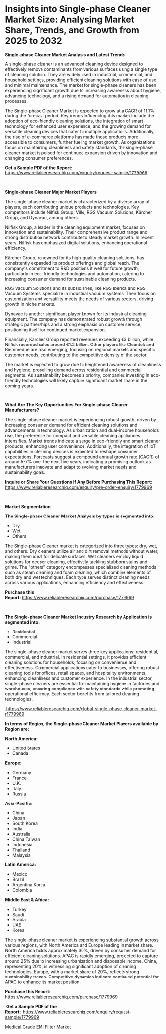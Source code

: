 <p><h1>Insights into Single-phase Cleaner Market Size: Analysing Market Share, Trends, and Growth from 2025 to 2032</h1></p><p><strong>Single-phase Cleaner Market Analysis and Latest Trends</strong></p>
<p><p>A single-phase cleaner is an advanced cleaning device designed to effectively remove contaminants from various surfaces using a single type of cleaning solution. They are widely used in industrial, commercial, and household settings, providing efficient cleaning solutions with ease of use and minimal maintenance. The market for single-phase cleaners has been experiencing significant growth due to increasing awareness about hygiene, advancing technology, and a rising demand for automation in cleaning processes.</p><p>The Single-phase Cleaner Market is expected to grow at a CAGR of 11.1% during the forecast period. Key trends influencing this market include the adoption of eco-friendly cleaning solutions, the integration of smart technology for enhanced user experience, and the growing demand for versatile cleaning devices that cater to multiple applications. Additionally, the rise of e-commerce platforms has made these products more accessible to consumers, further fueling market growth. As organizations focus on maintaining cleanliness and safety standards, the single-phase cleaner market is poised for continued expansion driven by innovation and changing consumer preferences.</p></p>
<p><strong>Get a Sample PDF of the Report:&nbsp;</strong> <a href="https://www.reliableresearchiq.com/enquiry/request-sample/1779969?utm_campaign=3022&utm_medium=2&utm_source=Github&utm_content=ia&utm_term=25032025&utm_id=single-phase-cleaner">https://www.reliableresearchiq.com/enquiry/request-sample/1779969</a></p>
<p>&nbsp;</p>
<p><strong>Single-phase Cleaner Major Market Players</strong></p>
<p><p>The single-phase cleaner market is characterized by a diverse array of players, each contributing unique products and technologies. Key competitors include Nilfisk Group, Villo, RGS Vacuum Solutions, Kärcher Group, and Dynavac, among others. </p><p>Nilfisk Group, a leader in the cleaning equipment market, focuses on innovation and sustainability. Their comprehensive product range and strong distribution network contribute to steady market growth. In recent years, Nilfisk has emphasized digital solutions, enhancing operational efficiency. </p><p>Kärcher Group, renowned for its high-quality cleaning solutions, has consistently expanded its product offerings and global reach. The company's commitment to R&D positions it well for future growth, particularly in eco-friendly technologies and automation, catering to increasing consumer demand for sustainable cleaning products.</p><p>RGS Vacuum Solutions and its subsidiaries, like RGS Ibérica and RGS Vacuum Systems, specialize in industrial vacuum systems. Their focus on customization and versatility meets the needs of various sectors, driving growth in niche markets. </p><p>Dynavac is another significant player known for its industrial cleaning equipment. The company has demonstrated robust growth through strategic partnerships and a strong emphasis on customer service, positioning itself for continued market expansion.</p><p>Financially, Kärcher Group reported revenues exceeding €3 billion, while Nilfisk recorded sales around €1.2 billion. Other players like Cleantek and Biemmedue are also emerging, focusing on regional markets and specific customer needs, contributing to the competitive density of the sector.</p><p>The market is expected to grow due to heightened awareness of cleanliness and hygiene, propelling demand across residential and commercial segments. As sustainability becomes a priority, companies investing in eco-friendly technologies will likely capture significant market share in the coming years.</p></p>
<p>&nbsp;</p>
<p><strong>What Are The Key Opportunities For Single-phase Cleaner Manufacturers?</strong></p>
<p><p>The single-phase cleaner market is experiencing robust growth, driven by increasing consumer demand for efficient cleaning solutions and advancements in technology. As urbanization and dual-income households rise, the preference for compact and versatile cleaning appliances intensifies. Market trends indicate a surge in eco-friendly and smart cleaner products, enhancing user convenience. Additionally, the integration of IoT capabilities in cleaning devices is expected to reshape consumer expectations. Forecasts suggest a compound annual growth rate (CAGR) of around 5-7% over the next five years, indicating a promising outlook as manufacturers innovate and adapt to evolving market needs and sustainability goals.</p></p>
<p><strong>Inquire or Share Your Questions If Any Before Purchasing This Report:</strong> <a href="https://www.reliableresearchiq.com/enquiry/pre-order-enquiry/1779969?utm_campaign=3022&utm_medium=2&utm_source=Github&utm_content=ia&utm_term=25032025&utm_id=single-phase-cleaner">https://www.reliableresearchiq.com/enquiry/pre-order-enquiry/1779969</a></p>
<p>&nbsp;</p>
<p><strong>Market Segmentation</strong></p>
<p><strong>The Single-phase Cleaner Market Analysis by types is segmented into:</strong></p>
<p><ul><li>Dry</li><li>Wet</li><li>Others</li></ul></p>
<p><p>The Single-phase Cleaner market is categorized into three types: dry, wet, and others. Dry cleaners utilize air and dirt removal methods without water, making them ideal for delicate surfaces. Wet cleaners employ liquid solutions for deeper cleaning, effectively tackling stubborn stains and grime. The "others" category encompasses specialized cleaning methods such as steam cleaning and foam cleaning, which combine elements of both dry and wet techniques. Each type serves distinct cleaning needs across various applications, enhancing efficiency and effectiveness.</p></p>
<p><strong>Purchase this Report:&nbsp;</strong><a href="https://www.reliableresearchiq.com/purchase/1779969?utm_campaign=3022&utm_medium=2&utm_source=Github&utm_content=ia&utm_term=25032025&utm_id=single-phase-cleaner">https://www.reliableresearchiq.com/purchase/1779969</a></p>
<p>&nbsp;</p>
<p><strong>The Single-phase Cleaner Market Industry Research by Application is segmented into:</strong></p>
<p><ul><li>Residential</li><li>Commercial</li><li>Industrial</li></ul></p>
<p><p>The single-phase cleaner market serves three key applications: residential, commercial, and industrial. In residential settings, it provides efficient cleaning solutions for households, focusing on convenience and effectiveness. Commercial applications cater to businesses, offering robust cleaning tools for offices, retail spaces, and hospitality environments, enhancing cleanliness and customer experience. In the industrial sector, single-phase cleaners are essential for maintaining hygiene in factories and warehouses, ensuring compliance with safety standards while promoting operational efficiency. Each sector benefits from tailored cleaning technologies.</p></p>
<p><a href="https://www.reliableresearchiq.com/global-single-phase-cleaner-market-r1779969?utm_campaign=3022&utm_medium=2&utm_source=Github&utm_content=ia&utm_term=25032025&utm_id=single-phase-cleaner">&nbsp;https://www.reliableresearchiq.com/global-single-phase-cleaner-market-r1779969</a></p>
<p><strong>In terms of Region, the Single-phase Cleaner Market Players available by Region are:</strong></p>
<p>
    <p> <strong> North America: </strong>
        <ul>
            <li>United States</li>
            <li>Canada</li>
        </ul>
        </p> 
    <p> <strong> Europe: </strong>
        <ul>
            <li>Germany</li>
            <li>France</li>
            <li>U.K.</li>
            <li>Italy</li>
            <li>Russia</li>
        </ul>
        </p> 
    <p> <strong> Asia-Pacific: </strong>
        <ul>
            <li>China</li>
            <li>Japan</li>
            <li>South Korea</li>
            <li>India</li>
            <li>Australia</li>
            <li>China Taiwan</li>
            <li>Indonesia</li>
            <li>Thailand</li>
            <li>Malaysia</li>
        </ul>
        </p> 
    <p> <strong> Latin America: </strong>
        <ul>
            <li>Mexico</li>
            <li>Brazil</li>
            <li>Argentina Korea</li>
            <li>Colombia</li>
        </ul>
        </p> 
    <p> <strong> Middle East & Africa: </strong>
        <ul>
            <li>Turkey</li>
            <li>Saudi</li>
            <li>Arabia</li>
            <li>UAE</li>
            <li>Korea</li>
        </ul>
    </p>
    </p>
<p><p>The single-phase cleaner market is experiencing substantial growth across various regions, with North America and Europe leading in market share. North America holds approximately 30%, driven by consumer demand for efficient cleaning solutions. APAC is rapidly emerging, projected to capture around 25% due to increasing urbanization and disposable income. China, representing 20%, is witnessing significant adoption of cleaning technologies. Europe, with a market share of 20%, reflects strong sustainability trends. Competitive dynamics indicate continued potential for APAC to enhance its market position.</p></p>
<p><strong>Purchase this Report: </strong><a href="https://www.reliableresearchiq.com/purchase/1779969?utm_campaign=3022&utm_medium=2&utm_source=Github&utm_content=ia&utm_term=25032025&utm_id=single-phase-cleaner">https://www.reliableresearchiq.com/purchase/1779969</a></p>
<p>&nbsp;<strong>Get a Sample PDF of the Report:&nbsp;&nbsp;</strong><a href="https://www.reliableresearchiq.com/enquiry/request-sample/1779969?utm_campaign=3022&utm_medium=2&utm_source=Github&utm_content=ia&utm_term=25032025&utm_id=single-phase-cleaner">https://www.reliableresearchiq.com/enquiry/request-sample/1779969</a></p>
<p><strong></strong></p>
<p><p><a href="https://github.com/ugurgyuri/Market-Research-Report-List-1/blob/main/medical-grade-emi-filter-market.md?utm_campaign=3022&utm_medium=2&utm_source=Github&utm_content=ia&utm_term=25032025&utm_id=single-phase-cleaner">Medical Grade EMI Filter Market</a></p></p>